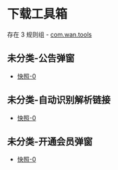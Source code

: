 # 下载工具箱

存在 3 规则组 - [com.wan.tools](/src/apps/com.wan.tools.ts)

## 未分类-公告弹窗

- [快照-0](https://i.gkd.li/i/13392027)

## 未分类-自动识别解析链接

- [快照-0](https://i.gkd.li/i/13392085)

## 未分类-开通会员弹窗

- [快照-0](https://i.gkd.li/i/13392112)
